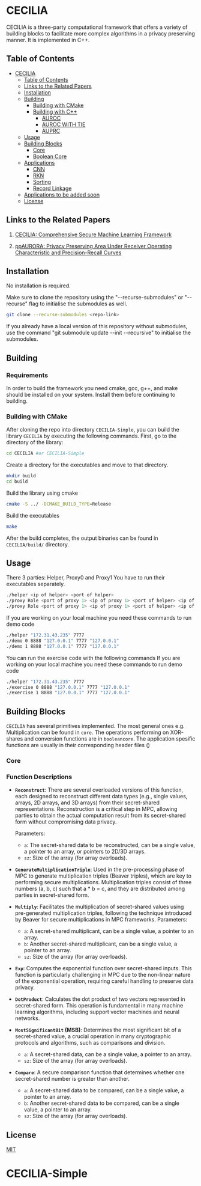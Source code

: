 # CECILIA

CECILIA is a three-party computational framework that offers a variety of building blocks to facilitate more complex algorithms in a privacy preserving manner. It is implemented in C++.

## Table of Contents

- [CECILIA](#cecilia)
    - [Table of Contents](#table-of-contents)
    - [Links to the Related Papers](#links-to-the-related-papers)
    - [Installation](#installation)
    - [Building](#building)
        - [Building with CMake](#building-with-cmake)
        - [Building with C++](#building-with-c)
            - [AUROC](#auroc)
            - [AUROC WITH TIE](#auroc-with-tie)
            - [AUPRC](#auprc)
    - [Usage](#usage)
    - [Building Blocks](#building-blocks)
        - [Core](#core)
        - [Boolean Core](#boolean-core)
    - [Applications](#applications)
        - [CNN](#cnn)
        - [RKN](#rkn)
        - [Sorting](#sorting)
        - [Record Linkage](#record-linkage)
    - [Applications to be added soon](#applications-to-be-added-soon)
    - [License](#license)

## Links to the Related Papers

1. [CECILIA: Comprehensive Secure Machine Learning Framework](https://arxiv.org/abs/2202.03023)

2. [ppAURORA: Privacy Preserving Area Under Receiver Operating Characteristic and Precision-Recall Curves](https://arxiv.org/abs/2102.08788)

## Installation

No installation is required.

Make sure to clone the repository using the "--recurse-submodules" or "--recurse" flag to initialise the submodules as well.
```bash
git clone --recurse-submodules <repo-link>
```

If you already have a local version of this repository without submodules, use the command "git submodule update --init --recursive" to initialise the submodules.

## Building
### Requirements 

In order to build the framework you need cmake, gcc, g++, and make should be installed on your system.
Install them before continuing to building. 

### Building with CMake

After cloning the repo into directory `CECILIA-Simple`, you can build the library `CECILIA` by executing the following commands.
First, go to the directory of the library:
```bash
cd CECILIA #or CECILIA-Simple
```
Create a directory for the executables and move to that directory.
```bash
mkdir build
cd build
```
Build the library using cmake
```bash
cmake -S ../ -DCMAKE_BUILD_TYPE=Release
```
Build the executables
```bash
make
```

After the build completes, the output binaries can be found in `CECILIA/build/` directory.

## Usage
There 3 parties: Helper, Proxy0 and Proxy1
You have to run their executables separately.
```bash
./helper <ip of helper> <port of helper>
./proxy Role <port of proxy 1> <ip of proxy 1> <port of helper> <ip of helper> 
./proxy Role <port of proxy 1> <ip of proxy 1> <port of helper> <ip of helper> 
```
If you are working on your local machine you need these commands to run demo code
```bash
./helper "172.31.43.235" 7777
./demo 0 8888 "127.0.0.1" 7777 "127.0.0.1" 
./demo 1 8888 "127.0.0.1" 7777 "127.0.0.1" 
```

You can run the exercise code with the following commands
If you are working on your local machine you need these commands to run demo code
```bash
./helper "172.31.43.235" 7777
./exercise 0 8888 "127.0.0.1" 7777 "127.0.0.1" 
./exercise 1 8888 "127.0.0.1" 7777 "127.0.0.1" 
```

## Building Blocks

`CECILIA` has several primitives implemented. The most general ones e.g. Multiplication can be found in `core`. The operations performing on XOR-shares and conversion functions are in `booleancore`. The application spesific functions are usually in their corresponding header files ()
### Core


### Function Descriptions

- **`Reconstruct`**: There are several overloaded versions of this function, each designed to reconstruct different data types (e.g., single values, arrays, 2D arrays, and 3D arrays) from their secret-shared representations. Reconstruction is a critical step in MPC, allowing parties to obtain the actual computation result from its secret-shared form without compromising data privacy.
  
    Parameters:
  - `a`: The secret-shared data to be reconstructed, can be a single value, a pointer to an array, or pointers to 2D/3D arrays.
  - `sz`: Size of the array (for array overloads).

- **`GenerateMultiplicationTriple`**: Used in the pre-processing phase of MPC to generate multiplication triples (Beaver triples), which are key to performing secure multiplications. Multiplication triples consist of three numbers (a, b, c) such that a * b = c, and they are distributed among parties in secret-shared form.

- **`Multiply`**: Facilitates the multiplication of secret-shared values using pre-generated multiplication triples, following the technique introduced by Beaver for secure multiplications in MPC frameworks.
  Parameters:
    - `a`: A secret-shared multiplicant, can be a single value, a pointer to an array.
    - `b`: Another secret-shared multiplicant, can be a single value, a pointer to an array.
    - `sz`: Size of the array (for array overloads).

- **`Exp`**: Computes the exponential function over secret-shared inputs. This function is particularly challenging in MPC due to the non-linear nature of the exponential operation, requiring careful handling to preserve data privacy.

- **`DotProduct`**: Calculates the dot product of two vectors represented in secret-shared form. This operation is fundamental in many machine learning algorithms, including support vector machines and neural networks.

- **`MostSignificantBit` (MSB)**: Determines the most significant bit of a secret-shared value, a crucial operation in many cryptographic protocols and algorithms, such as comparisons and division.
    - `a`: A secret-shared data, can be a single value, a pointer to an array.
    - `sz`: Size of the array (for array overloads).

- **`Compare`**: A secure comparison function that determines whether one secret-shared number is greater than another. 
    - `a`: A secret-shared data to be compared, can be a single value, a pointer to an array.
    - `b`: Another secret-shared data to be compared, can be a single value, a pointer to an array.
    - `sz`: Size of the array (for array overloads).

## License

[MIT](https://choosealicense.com/licenses/mit/)
# CECILIA-Simple
